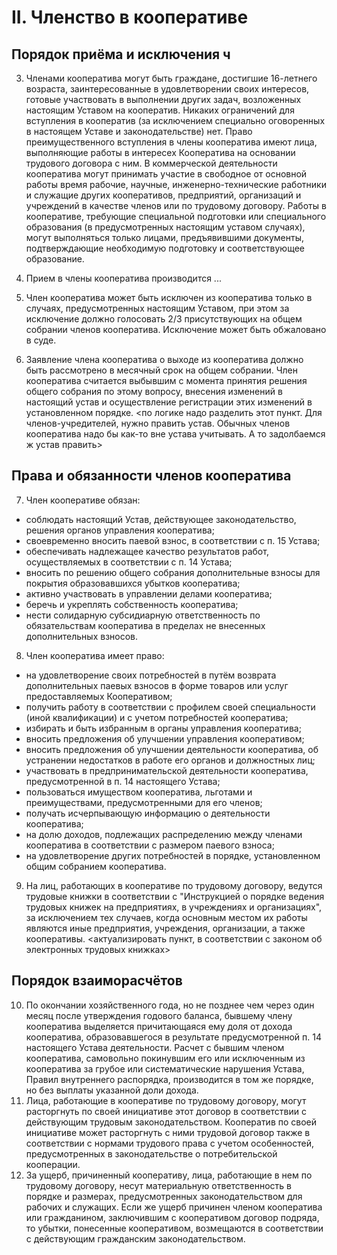 # II. Членство в кооперативе

## Порядок приёма и исключения ч

3. Членами кооператива могут быть граждане, достигшие 16-летнего возраста, заинтересованные в удовлетворении своих интересов, готовые участвовать в выполнении других задач, возложенных настоящим Уставом на кооператив. Никаких ограничений для вступления в кооператив (за исключением специально оговоренных в настоящем Уставе и законодательстве) нет. Право преимущественного вступления в члены кооператива имеют лица, выполняющие работы в интересех Кооператива на основании трудового договора с ним. В коммерческой деятельности кооператива могут принимать участие в свободное от основной работы время рабочие, научные, инженерно-технические работники и служащие других кооперативов, предприятий, организаций и учреждений в качестве членов или по трудовому договору. Работы в кооперативе, требующие специальной подготовки или специального образования (в предусмотренных настоящим уставом случаях), могут выполняться только лицами, предъявившими документы, подтверждающие необходимую подготовку и соответствующее образование.

4. Прием в члены кооператива производится ...

5. Член кооператива может быть исключен из кооператива только в случаях, предусмотренных настоящим Уставом, при этом за исключение должно голосовать 2/3 присутствующих на общем собрании членов кооператива. Исключение может быть обжаловано в суде.

6. Заявление члена кооператива о выходе из кооператива должно быть рассмотрено в месячный срок на общем собрании. Член кооператива считается выбывшим с момента принятия решения общего собрания по этому вопросу, внесения изменений в настоящий устав и
осуществление регистрации этих изменений в установленном порядке. <по логике надо разделить этот пункт. Для членов-учредителей, нужно править устав. Обычных членов кооператива надо бы как-то вне устава учитывать. А то задолбаемся ж устав править>

## Права и обязанности членов кооператива

7. Член кооперативе обязан:
- соблюдать настоящий Устав, действующее законодательство, решения органов управления кооператива;
- своевременно вносить паевой взнос, в соответствии с п. 15 Устава;
- обеспечивать надлежащее качество результатов работ, осуществляемых в соответствии с п. 14 Устава;
- вносить по решению общего собрания дополнительные взносы для покрытия образовавшихся убытков кооператива;
- активно участвовать в управлении делами кооператива;
- беречь и укреплять собственность кооператива;
- нести солидарную субсидиарную ответственность по обязательствам кооператива в пределах не внесенных дополнительных взносов.
8. Член кооператива имеет право:
- на удовлетворение своих потребностей в путём возврата дополнительных паевых взносов в форме товаров или услуг предоставляемых Кооперативом;
- получить работу в соответствии с профилем своей специальности (иной квалификации) и с учетом потребностей кооператива;
- избирать и быть избранным в органы управления кооператива;
- вносить предложения об улучшении управления кооперативом;
- вносить предложения об улучшении деятельности кооператива, об устранении недостатков в работе его органов и должностных лиц;
- участвовать в предпринимательской деятельности кооператива, предусмотренной в п. 14 настоящего Устава;
- пользоваться имуществом кооператива, льготами и преимуществами, предусмотренными для его членов;
- получать исчерпывающую информацию о деятельности кооператива;
- на долю доходов, подлежащих распределению между членами кооператива в соответствии с размером паевого взноса;
- на удовлетворение других потребностей в порядке, установленном общим собранием кооператива.

9. На лиц, работающих в кооперативе по трудовому договору, ведутся трудовые книжки в соответствии с "Инструкцией о порядке ведения трудовых книжек на предприятиях, в учреждениях и организациях", за исключением тех случаев, когда основным местом их работы являются иные предприятия, учреждения, организации, а также кооперативы. <актуализировать пункт, в соответствии с законом об электронных трудовых книжках>

## Порядок взаиморасчётов

10. По окончании хозяйственного года, но не позднее чем через один месяц после утверждения годового баланса, бывшему члену кооператива выделяется причитающаяся ему доля от дохода кооператива, образовавшегося в результате предусмотренной п. 14 настоящего Устава деятельности. Расчет с бывшим членом кооператива, самовольно покинувшим его или исключенным из кооператива за грубое или систематические нарушения Устава, Правил внутреннего распорядка, производится в том же порядке, но без выплаты указанной доли дохода.
11. Лица, работающие в кооперативе по трудовому договору, могут расторгнуть по своей инициативе этот договор в соответствии с действующим трудовым законодательством. Кооператив по своей инициативе может расторгнуть с ними трудовой договор также в соответствии с нормами трудового права с учетом особенностей, предусмотренных в законодательстве о потребительской кооперации.
12. За ущерб, причиненный кооперативу, лица, работающие в нем по трудовому договору, несут материальную ответственность в порядке и размерах, предусмотренных законодательством для рабочих и служащих. Если же ущерб причинен членом кооператива или гражданином, заключившим с кооперативом договор подряда, то убытки, понесенные кооперативом, возмещаются в соответствии с действующим гражданским законодательством.